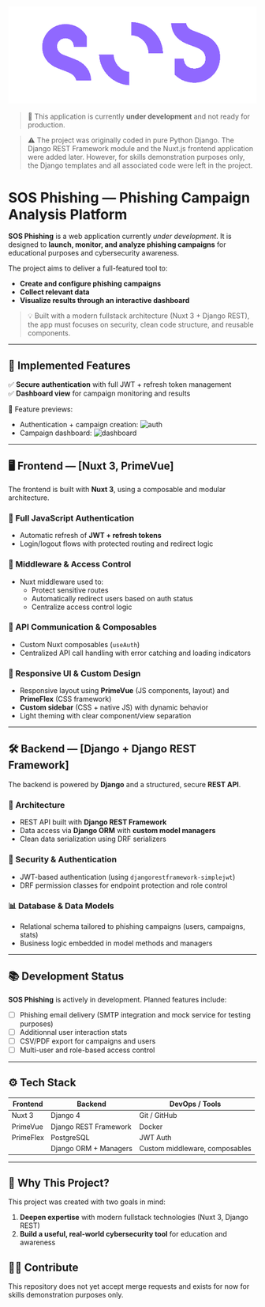 ![SOS_logo](./frontend/public/img/sos_logo_magenta.png)

> 🚧 This application is currently **under development** and not ready for production.
  
> ⚠️ The project was originally coded in pure Python Django. The Django REST Framework module and the Nuxt.js frontend application were added later. However, for skills demonstration purposes only, the Django templates and all associated code were left in the project.

# SOS Phishing — Phishing Campaign Analysis Platform

**SOS Phishing** is a web application currently *under development*. It is designed to **launch, monitor, and analyze phishing campaigns** for educational purposes and cybersecurity awareness.

The project aims to deliver a full-featured tool to:
- **Create and configure phishing campaigns**
- **Collect relevant data**
- **Visualize results through an interactive dashboard**

> 💡 Built with a modern fullstack architecture (Nuxt 3 + Django REST), the app must focuses on security, clean code structure, and reusable components.

---

## 🚀 Implemented Features

✅ **Secure authentication** with full JWT + refresh token management  
✅ **Dashboard view** for campaign monitoring and results

🎥 Feature previews:
- Authentication + campaign creation: ![auth](./doc/IMG/auth_and_create_campaign.gif)  
- Campaign dashboard: ![dashboard](./doc/IMG/dashboard_view.gif)

---

## 🖥️ Frontend — [Nuxt 3, PrimeVue]

The frontend is built with **Nuxt 3**, using a composable and modular architecture.

### 🔐 Full JavaScript Authentication
- Automatic refresh of **JWT + refresh tokens**
- Login/logout flows with protected routing and redirect logic

### 🔄 Middleware & Access Control
- Nuxt middleware used to:
  - Protect sensitive routes
  - Automatically redirect users based on auth status
  - Centralize access control logic

### 🧩 API Communication & Composables
- Custom Nuxt composables (`useAuth`)
- Centralized API call handling with error catching and loading indicators

### 📱 Responsive UI & Custom Design
- Responsive layout using **PrimeVue** (JS components, layout) and **PrimeFlex** (CSS framework)
- **Custom sidebar** (CSS + native JS) with dynamic behavior
- Light theming with clear component/view separation

---

## 🛠️ Backend — [Django + Django REST Framework]

The backend is powered by **Django** and a structured, secure **REST API**.

### 🧱 Architecture
- REST API built with **Django REST Framework**
- Data access via **Django ORM** with **custom model managers**
- Clean data serialization using DRF serializers

### 🔐 Security & Authentication
- JWT-based authentication (using `djangorestframework-simplejwt`)
- DRF permission classes for endpoint protection and role control

### 📊 Database & Data Models
- Relational schema tailored to phishing campaigns (users, campaigns, stats)
- Business logic embedded in model methods and managers

---

## 📚 Development Status

**SOS Phishing** is actively in development. Planned features include:

- [ ] Phishing email delivery (SMTP integration and mock service for testing purposes)
- [ ] Additionnal user interaction stats
- [ ] CSV/PDF export for campaigns and users
- [ ] Multi-user and role-based access control

---

## ⚙️ Tech Stack

| Frontend             | Backend              | DevOps / Tools              |
|----------------------|----------------------|-----------------------------|
| Nuxt 3               | Django 4             | Git / GitHub                |
| PrimeVue             | Django REST Framework| Docker                      |
| PrimeFlex            | PostgreSQL           | JWT Auth                    |
|                      | Django ORM + Managers| Custom middleware, composables |

---

## 💬 Why This Project?

This project was created with two goals in mind:

1. **Deepen expertise** with modern fullstack technologies (Nuxt 3, Django REST)
2. **Build a useful, real-world cybersecurity tool** for education and awareness

## 🧑‍🔬 Contribute

This repository does not yet accept merge requests and exists for now for skills demonstration purposes only.
